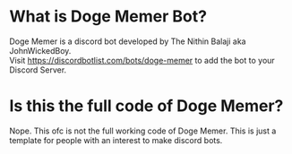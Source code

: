 # What is Doge Memer Bot? 
Doge Memer is a discord bot developed by The Nithin Balaji aka JohnWickedBoy.<br> 
Visit https://discordbotlist.com/bots/doge-memer to add the bot to your Discord Server.

# Is this the full code of Doge Memer? 
Nope. This ofc is not the full working code of Doge Memer. This is just a template for people with an interest to make discord bots. 
